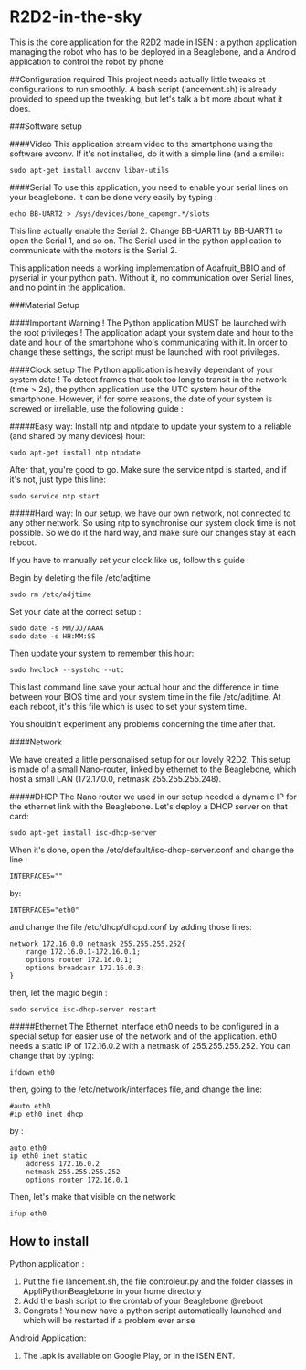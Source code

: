 # R2D2-in-the-sky

This is the core application for the R2D2 made in ISEN : a python application managing the robot who has to be deployed in a Beaglebone, and a Android application to control the robot by phone

##Configuration required
This project needs actually little tweaks et configurations to run smoothly. A bash script (lancement.sh) is already provided to speed up the tweaking, but let's talk a bit more about what it does.

###Software setup

####Video
This application stream video to the smartphone using the software avconv. If it's not installed, do it with a simple line (and a smile):

	sudo apt-get install avconv libav-utils

####Serial
To use this application, you need to enable your serial lines on your beaglebone. It can be done very easily by typing :
	
	echo BB-UART2 > /sys/devices/bone_capemgr.*/slots

This line actually enable the Serial 2. Change BB-UART1 by BB-UART1 to open the Serial 1, and so on. The Serial used in the python application to communicate with the motors is the Serial 2.

This application needs a working implementation of Adafruit_BBIO and of pyserial in your python path. Without it, no communication over Serial lines, and no point in the application.

###Material Setup

####Important Warning !
The Python application MUST be launched with the root privileges ! The application adapt your system date and hour to the date and hour of the smartphone who's communicating with it. In order to change these settings, the script must be launched with root privileges.


####Clock setup
The Python application is heavily dependant of your system date ! To detect frames that took too long to transit in the network (time > 2s), the python application use the UTC system hour of the smartphone. However, if for some reasons, the date of your system is screwed or irreliable, use the following guide : 

#####Easy way:
Install ntp and ntpdate to update your system to a reliable (and shared by many devices) hour:

	sudo apt-get install ntp ntpdate

After that, you're good to go. Make sure the service ntpd is started, and if it's not, just type this line:

	sudo service ntp start

#####Hard way:
In our setup, we have our own network, not connected to any other network. So using ntp to synchronise our system clock time is not possible. So we do it the hard way, and make sure our changes stay at each reboot.

If you have to manually set your clock like us, follow this guide :

Begin by deleting the file /etc/adjtime

	sudo rm /etc/adjtime

Set your date at the correct setup :

	sudo date -s MM/JJ/AAAA
	sudo date -s HH:MM:SS

Then update your system to remember this hour:

	sudo hwclock --systohc --utc

This last command line save your actual hour and the difference in time between your BIOS time and your system time in the file /etc/adjtime. At each reboot, it's this file which is used to set your system time.

You shouldn't experiment any problems concerning the time after that.

####Network

We have created a little personalised setup for our lovely R2D2. This setup is made of a small Nano-router, linked by ethernet to the Beaglebone, which host a small LAN (172.17.0.0, netmask 255.255.255.248).

#####DHCP
The Nano router we used in our setup needed a dynamic IP for the ethernet link with the Beaglebone. Let's deploy a DHCP server on that card:

	sudo apt-get install isc-dhcp-server

When it's done, open the /etc/default/isc-dhcp-server.conf and change the line :

	INTERFACES=""

by:

	INTERFACES="eth0"

and change the file /etc/dhcp/dhcpd.conf by adding those lines:

	network 172.16.0.0 netmask 255.255.255.252{
		range 172.16.0.1-172.16.0.1;
		options router 172.16.0.1;
		options broadcasr 172.16.0.3;
	}

then, let the magic begin :

	sudo service isc-dhcp-server restart

#####Ethernet
The Ethernet interface eth0 needs to be configured in a special setup for easier use of the network and of the application. eth0 needs a static IP of 172.16.0.2 with a netmask of 255.255.255.252. You can change that by typing:

	ifdown eth0

then, going to the /etc/network/interfaces file, and change the line:

	#auto eth0
	#ip eth0 inet dhcp

by :

	auto eth0
	ip eth0 inet static
		address 172.16.0.2
		netmask 255.255.255.252
		options router 172.16.0.1

Then, let's make that visible on the network:

	ifup eth0

## How to install

Python application :
  1. Put the file lancement.sh, the file controleur.py and the folder classes in AppliPythonBeaglebone in your home directory
  2. Add the bash script to the crontab of your Beaglebone @reboot
  3. Congrats ! You now have a python script automatically launched and which will be restarted if a problem ever arise

Android Application:
  1. The .apk is available on Google Play, or in the ISEN ENT.
